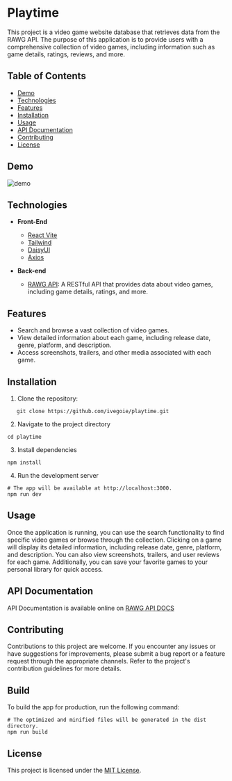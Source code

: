 # Playtime

This project is a video game website database that retrieves data from the RAWG API. The purpose of this application is to provide users with a comprehensive collection of video games, including information such as game details, ratings, reviews, and more.

## Table of Contents

- [Demo](#demo)
- [Technologies](#technologies)
- [Features](#features)
- [Installation](#installation)
- [Usage](#usage)
- [API Documentation](#api-documentation)
- [Contributing](#contributing)
- [License](#license)

## Demo

<img src="https://i.ibb.co/cyFhS06/Screenshot-2023-12-23-111518.png" alt='demo'/>

## Technologies

- <b>Front-End</b>

  - [React Vite](https://vitejs.dev/guide/)
  - [Tailwind](https://tailwindcss.com/docs/installation)
  - [DaisyUI](https://daisyui.com/docs/install/)
  - [Axios](https://axios-http.com/docs/intro)

- <b>Back-end</b>
  - [RAWG API](https://rawg.io/apidocs): A RESTful API that provides data about video games, including game details, ratings, and more.

## Features

- Search and browse a vast collection of video games.
- View detailed information about each game, including release date, genre, platform, and description.
- Access screenshots, trailers, and other media associated with each game.

## Installation

1. Clone the repository:

```shell
   git clone https://github.com/ivegoie/playtime.git
```

2. Navigate to the project directory

```shell
cd playtime
```

3. Install dependencies

```shell
npm install
```

4. Run the development server

```shell
# The app will be available at http://localhost:3000.
npm run dev
```

## Usage

Once the application is running, you can use the search functionality to find specific video games or browse through the collection. Clicking on a game will display its detailed information, including release date, genre, platform, and description. You can also view screenshots, trailers, and user reviews for each game. Additionally, you can save your favorite games to your personal library for quick access.

## API Documentation

API Documentation is available online on [RAWG API DOCS](https://api.rawg.io/docs/)

## Contributing

Contributions to this project are welcome. If you encounter any issues or have suggestions for improvements, please submit a bug report or a feature request through the appropriate channels. Refer to the project's contribution guidelines for more details.

## Build

To build the app for production, run the following command:

```shell
# The optimized and minified files will be generated in the dist directory.
npm run build
```

## License

This project is licensed under the [MIT License](LICENSE).
